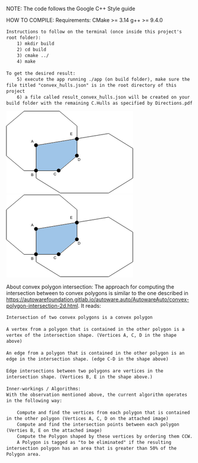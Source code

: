 NOTE: The code follows the Google C++ Style guide

HOW TO COMPILE:
    Requirements: 
        CMake >= 3.14
        g++ >= 9.4.0
    
    Instructions to follow on the terminal (once inside this project's root folder):
        1) mkdir build
        2) cd build 
        3) cmake ../ 
        4) make

    To get the desired result:
        5) execute the app running ./app (on build folder), make sure the file titled "convex_hulls.json" is in the root directory of this project
        6) a file called result_convex_hulls.json will be created on your build folder with the remaining C.Hulls as specified by Directions.pdf

![Example](./convex_polygon_intersection.png)
![Example](convex_polygon_intersection.png)

About convex polygon intersection:
    The approach for computing the intersection between to convex polygons is similar to the one described in https://autowarefoundation.gitlab.io/autoware.auto/AutowareAuto/convex-polygon-intersection-2d.html. It reads:

    Intersection of two convex polygons is a convex polygon
    
    A vertex from a polygon that is contained in the other polygon is a vertex of the intersection shape. (Vertices A, C, D in the shape above)
    
    An edge from a polygon that is contained in the other polygon is an edge in the intersection shape. (edge C-D in the shape above)
    
    Edge intersections between two polygons are vertices in the intersection shape. (Vertices B, E in the shape above.)

    Inner-workings / Algorithms:
    With the observation mentioned above, the current algorithm operates in the following way:

        Compute and find the vertices from each polygon that is contained in the other polygon (Vertices A, C, D on the attached image)
        Compute and find the intersection points between each polygon (Verties B, E on the attached image)
        Compute the Polygon shaped by these vertices by ordering them CCW.
        A Polygon is tagged as "to be eliminated" if the resulting intersection polygon has an area that is greater than 50% of the Polygon area.

